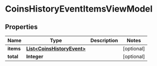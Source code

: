 # CoinsHistoryEventItemsViewModel

## Properties
Name | Type | Description | Notes
------------ | ------------- | ------------- | -------------
**items** | [**List&lt;CoinsHistoryEvent&gt;**](CoinsHistoryEvent.md) |  |  [optional]
**total** | **Integer** |  |  [optional]

